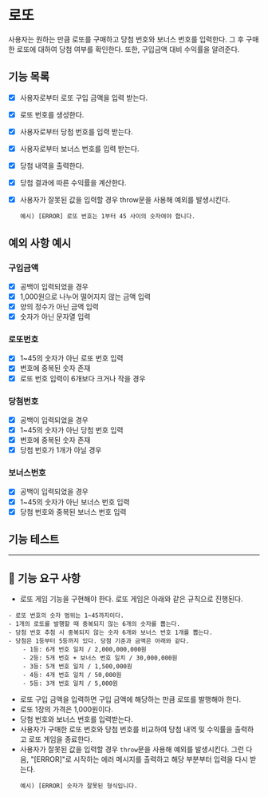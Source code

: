 # 로또

사용자는 원하는 만큼 로또를 구매하고 당첨 번호와 보너스 번호를 입력한다. 그 후 구매한 로또에 대하여 당첨 여부를 확인한다. 또한, 구입금액 대비 수익률을 알려준다.

## 기능 목록

- [x] 사용자로부터 로또 구입 금액을 입력 받는다.
- [x] 로또 번호를 생성한다.
- [x] 사용자로부터 당첨 번호를 입력 받는다.
- [x] 사용자로부터 보너스 번호를 입력 받는다.
- [x] 당첨 내역을 출력한다.
- [x] 당첨 결과에 따른 수익률을 계산한다.
- [x] 사용자가 잘못된 값을 입력할 경우 throw문을 사용해 예외를 발생시킨다.

  ```
  예시) [ERROR] 로또 번호는 1부터 45 사이의 숫자여야 합니다.
  ```

## 예외 사항 예시

### 구입금액

- [x] 공백이 입력되었을 경우
- [x] 1,000원으로 나누어 떨어지지 않는 금액 입력
- [x] 양의 정수가 아닌 금액 입력
- [x] 숫자가 아닌 문자열 입력

### 로또번호

- [x] 1~45의 숫자가 아닌 로또 번호 입력
- [x] 번호에 중복된 숫자 존재
- [x] 로또 번호 입력이 6개보다 크거나 작을 경우

### 당첨번호

- [x] 공백이 입력되었을 경우
- [x] 1~45의 숫자가 아닌 당첨 번호 입력
- [x] 번호에 중복된 숫자 존재
- [x] 당첨 번호가 1개가 아닐 경우

### 보너스번호

- [x] 공백이 입력되었을 경우
- [x] 1~45의 숫자가 아닌 보너스 번호 입력
- [x] 당첨 번호와 중복된 보너스 번호 입력

## 기능 테스트

---

## 🚀 기능 요구 사항

- 로또 게임 기능을 구현해야 한다. 로또 게임은 아래와 같은 규칙으로 진행된다.

```
- 로또 번호의 숫자 범위는 1~45까지이다.
- 1개의 로또를 발행할 때 중복되지 않는 6개의 숫자를 뽑는다.
- 당첨 번호 추첨 시 중복되지 않는 숫자 6개와 보너스 번호 1개를 뽑는다.
- 당첨은 1등부터 5등까지 있다. 당첨 기준과 금액은 아래와 같다.
    - 1등: 6개 번호 일치 / 2,000,000,000원
    - 2등: 5개 번호 + 보너스 번호 일치 / 30,000,000원
    - 3등: 5개 번호 일치 / 1,500,000원
    - 4등: 4개 번호 일치 / 50,000원
    - 5등: 3개 번호 일치 / 5,000원
```

- 로또 구입 금액을 입력하면 구입 금액에 해당하는 만큼 로또를 발행해야 한다.
- 로또 1장의 가격은 1,000원이다.
- 당첨 번호와 보너스 번호를 입력받는다.
- 사용자가 구매한 로또 번호와 당첨 번호를 비교하여 당첨 내역 및 수익률을 출력하고 로또 게임을 종료한다.
- 사용자가 잘못된 값을 입력할 경우 `throw`문을 사용해 예외를 발생시킨다. 그런 다음, "[ERROR]"로 시작하는 에러 메시지를 출력하고 해당 부분부터 입력을 다시 받는다.
  ```
  예시) [ERROR] 숫자가 잘못된 형식입니다.
  ```
